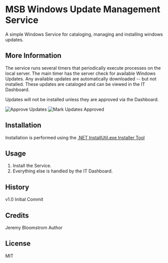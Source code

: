 # MSB Windows Update Management Service

A simple Windows Service for cataloging, managing and installing 
windows updates.

## More Information
The service runs several timers that periodically execute processes on the local server. 
The main timer has the server check for available Windows Updates. Any available updates are automatically downloaded -- but not installed.
These updates are cataloged and can be viewed in the IT Dashboard. 

Updates will not be installed unless they are approved via the Dashboard. 

![Approve Updates](https://github.com/Gimcrack/msb-windows-update-management/raw/master/images/ApproveUpdates.png "Approve Updates")
![Mark Updates Approved](https://github.com/Gimcrack/msb-windows-update-management/raw/master/images/MarkApproved.png "Mark Approved")

## Installation

Installation is performed using the [.NET InstallUtil.exe Installer Tool](https://msdn.microsoft.com/en-us/library/50614e95%28v=vs.110%29.aspx "Help Online")

## Usage

1. Install the Service.
2. Everything else is handled by the IT Dashboard.

## History

v1.0 Initial Commit

## Credits

Jeremy Bloomstrom Author

## License

MIT